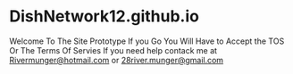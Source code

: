 # DishNetwork12.github.io
Welcome To The Site Prototype If you Go You Will Have to Accept the TOS Or The Terms Of Servies
If you need help contack me at Rivermunger@hotmail.com or 28river.munger@gmail.com
